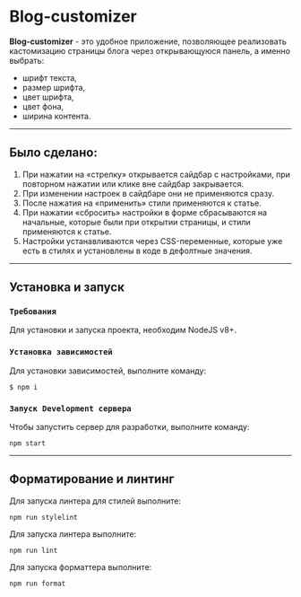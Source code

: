 # Blog-customizer

**Blog-customizer** - это удобное приложение, позволяющее реализовать кастомизацию страницы блога через открывающуюся панель, а именно выбрать:

- шрифт текста,
- размер шрифта,
- цвет шрифта,
- цвет фона,
- ширина контента.

---

## Было сделано:

1. При нажатии на «стрелку» открывается сайдбар с настройками, при повторном нажатии или клике вне сайдбар закрывается.
2. При изменении настроек в сайдбаре они не применяются сразу.
3. После нажатия на «применить» стили применяются к статье.
4. При нажатии «сбросить» настройки в форме сбрасываются на начальные, которые были при открытии страницы, и стили применяются к статье.
5. Настройки устанавливаются через CSS-переменные, которые уже есть в стилях и установлены в коде в дефолтные значения.

---

## Установка и запуск

### `Требования`

Для установки и запуска проекта, необходим NodeJS v8+.

### `Установка зависимостей`

Для установки зависимостей, выполните команду:

```
$ npm i
```

### `Запуск Development сервера`

Чтобы запустить сервер для разработки, выполните команду:

```
npm start
```

---

## Форматирование и линтинг

Для запуска линтера для стилей выполните:

```
npm run stylelint
```

Для запуска линтера выполните:

```
npm run lint
```

Для запуска форматтера выполните:

```
npm run format
```
